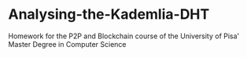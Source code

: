 # Analysing-the-Kademlia-DHT
Homework for the P2P and Blockchain course of the University of Pisa' Master Degree in Computer Science
